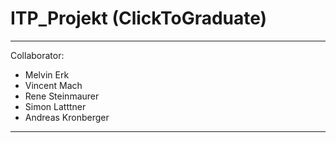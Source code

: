 # ITP_Projekt (ClickToGraduate)
----------------
Collaborator:
 - Melvin Erk
 - Vincent Mach
 - Rene Steinmaurer
 - Simon Latttner
 - Andreas Kronberger
 --------------

